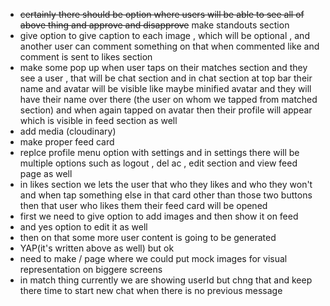  - ~~certainly there should be option where users will be able to see all of above thing and approve and disapprove~~
make standouts section
 - give option to give caption to each image , which will be optional , and another user can comment something on that when commented like and comment is sent to likes section
 - make some pop up when user taps on their matches section and they see a user , that will be chat section and in chat section at top bar
their name and avatar will be visible like maybe minified avatar and they will have their name over there (the user on whom we tapped from matched section) and when again tapped on avatar then their profile will appear which is visible in feed section as well
 - add media (cloudinary)
 - make proper feed card
 - replce profile menu option with settings and in settings there will be multiple options such as logout , del ac , edit section and view feed page as well
 - in likes section we lets the user that who they likes and who they won't and when tap something else in that card other than those two buttons then that user who likes them their feed card will be opened 
 - first we need to give option to add images and then show it on feed
 - and yes option to edit it as well
 - then on that some more user content is going to be generated
 - YAP(it's written above as well) but ok
 - need to make / page where we could put mock images for visual representation on biggere screens
 - in match thing currently we are showing userId but chng that and keep there time to start new chat when there is no previous message